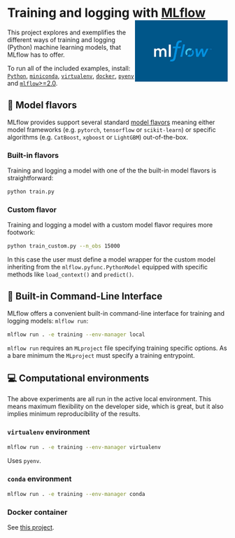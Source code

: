 # Training and logging with [MLflow](https://mlflow.org/) <img src='mlflow.jpeg' align="right" height="140" />

This project explores and exemplifies the different ways of training and logging (Python) machine learning models, that MLflow has to offer. 

To run all of the included examples, install: [`Python`](https://www.python.org/downloads/), [`miniconda`](https://docs.conda.io/en/latest/miniconda.html), [`virtualenv`](https://pypi.org/project/virtualenv/), [`docker`](https://docs.docker.com/get-docker/), [`pyenv`](https://github.com/pyenv/pyenv) and [`mlflow`>=2.0](https://pypi.org/project/mlflow/).

## :candy: Model flavors

MLflow provides support several standard [model flavors](https://mlflow.org/docs/latest/models.html#built-in-model-flavors) meaning either model frameworks (e.g. `pytorch`, `tensorflow` or `scikit-learn`) or specific algorithms (e.g. `CatBoost`, `xgboost` or `LightGBM`) out-of-the-box. 

### Built-in flavors

Training and logging a model with one of the the built-in model flavors is straightforward:

```bash
python train.py
```

### Custom flavor

Training and logging a model with a custom model flavor requires more footwork:

```bash
python train_custom.py --n_obs 15000
```

In this case the user must define a model wrapper for the custom model inheriting from the `mlflow.pyfunc.PythonModel` equipped with specific methods like `load_context()` and `predict()`.

## :shell: Built-in Command-Line Interface

MLflow offers a convenient built-in command-line interface for training and logging models: `mlflow run`:

```bash
mlflow run . -e training --env-manager local
```

`mlflow run` requires an `MLproject` file specifying training specific options. As a bare minimum the `MLproject` must specify a training entrypoint. 

## :computer: Computational environments

The above experiments are all run in the active local environment. This means maximum flexibility on the developer side, which is great, but it also implies minimum reproducibility of the results.

### `virtualenv` environment

```bash
mlflow run . -e training --env-manager virtualenv
```

Uses `pyenv`.

### `conda` environment

```bash
mlflow run . -e training --env-manager conda
```

### Docker container

See [this project](https://github.com/smaakage85/mlflowdocker).
